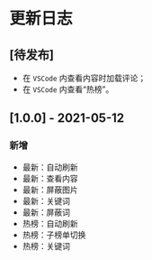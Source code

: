 # 更新日志

## [待发布]

* 在 `VSCode` 内查看内容时加载评论；
* 在 `VSCode` 内查看“热榜”。

## [1.0.0] - 2021-05-12

### 新增
* 最新：自动刷新
* 最新：查看内容
* 最新：屏蔽图片
* 最新：关键词
* 最新：屏蔽词
* 热榜：自动刷新
* 热榜：子榜单切换
* 热榜：关键词

<!--
### 新增
### 变动
### 废弃
### 移除
### 修正
### 安全
->
